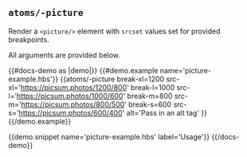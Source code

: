 ## `atoms/-picture`

Render a `<picture/>` element with `srcset` values set for provided breakpoints.

All arguments are provided below.

{{#docs-demo as |demo|}}
  {{#demo.example name='picture-example.hbs'}}
    {{atoms/-picture
      break-xl=1200
      src-xl='https://picsum.photos/1200/800'
      break-l=1000
      src-l='https://picsum.photos/1000/600'
      break-m=800
      src-m='https://picsum.photos/800/500'
      break-s=600
      src-s='https://picsum.photos/600/400'
      alt='Pass in an alt tag'
    }}
  {{/demo.example}}

  {{demo.snippet name='picture-example.hbs' label='Usage'}}
{{/docs-demo}}
